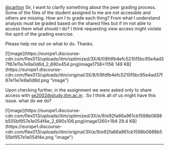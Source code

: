 [@carlton](/u/carlton) Sir, I want to clarify something about the peer grading
process. Some of the files of the student assigned to me are not accessble and
others are missing. How am I to grade each thing? From what I understand
analysis must be graded based on the shared files but if im not able to access
them what should I do? I think requesting view access might violate the spirit
of the grading exercise.

Please help me out on what to do. Thanks.

[![image](https://europe1.discourse-
cdn.com/flex013/uploads/iitm/optimized/3X/8/f/8fdfb4efc5210f5bc95e4ad37f87e11e7e9a0d6d_2_690x454.png)image1756×1156
149 KB](https://europe1.discourse-
cdn.com/flex013/uploads/iitm/original/3X/8/f/8fdfb4efc5210f5bc95e4ad37f87e11e7e9a0d6d.png
"image")

Upon checking further, in the assignment we were asked only to share access
with se2002@study.iitm.ac.in . So I think all of us might have this issue.
what do we do?

[![image](https://europe1.discourse-
cdn.com/flex013/uploads/iitm/optimized/3X/e/9/e92fa66a961cb1598b0688b555bf957e1e054f4e_2_690x106.png)image1260×194
29.4 KB](https://europe1.discourse-
cdn.com/flex013/uploads/iitm/original/3X/e/9/e92fa66a961cb1598b0688b555bf957e1e054f4e.png
"image")



---

